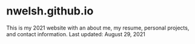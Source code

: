 # nwelsh.github.io
This is my 2021 website with an about me, my resume, personal projects, and contact information. 
Last updated: August 29, 2021
